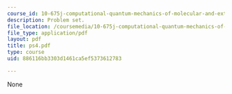 ```yaml
---
course_id: 10-675j-computational-quantum-mechanics-of-molecular-and-extended-systems-fall-2004
description: Problem set.
file_location: /coursemedia/10-675j-computational-quantum-mechanics-of-molecular-and-extended-systems-fall-2004/886116bb3303d1461ca5ef5373612783_ps4.pdf
file_type: application/pdf
layout: pdf
title: ps4.pdf
type: course
uid: 886116bb3303d1461ca5ef5373612783

---
```

None